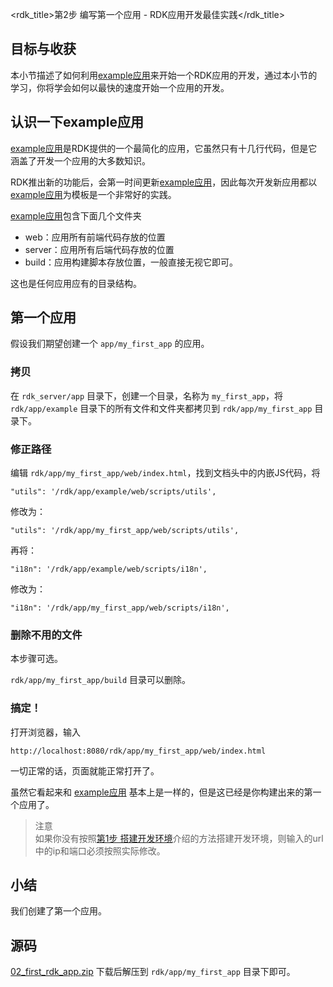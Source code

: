 <rdk_title>第2步 编写第一个应用 - RDK应用开发最佳实践</rdk_title>

## 目标与收获

本小节描述了如何利用[example应用](/rdk/app/example/web/index.html)来开始一个RDK应用的开发，通过本小节的学习，你将学会如何以最快的速度开始一个应用的开发。


## 认识一下example应用

[example应用](/rdk/app/example/web/index.html)是RDK提供的一个最简化的应用，它虽然只有十几行代码，但是它涵盖了开发一个应用的大多数知识。

RDK推出新的功能后，会第一时间更新[example应用](/rdk/app/example/web/index.html)，因此每次开发新应用都以[example应用](/rdk/app/example/web/index.html)为模板是一个非常好的实践。

[example应用](/rdk/app/example/web/index.html)包含下面几个文件夹

- web：应用所有前端代码存放的位置
- server：应用所有后端代码存放的位置
- build：应用构建脚本存放位置，一般直接无视它即可。

这也是任何应用应有的目录结构。

## 第一个应用

假设我们期望创建一个 `app/my_first_app` 的应用。

### 拷贝

在 `rdk_server/app` 目录下，创建一个目录，名称为 `my_first_app`，将 `rdk/app/example` 目录下的所有文件和文件夹都拷贝到 `rdk/app/my_first_app` 目录下。

### 修正路径
编辑 `rdk/app/my_first_app/web/index.html`，找到文档头中的内嵌JS代码，将

~~~
"utils": '/rdk/app/example/web/scripts/utils',
~~~
修改为：
~~~
"utils": '/rdk/app/my_first_app/web/scripts/utils',
~~~

再将：
~~~
"i18n": '/rdk/app/example/web/scripts/i18n',
~~~
修改为：
~~~
"i18n": '/rdk/app/my_first_app/web/scripts/i18n',
~~~

### 删除不用的文件

本步骤可选。

`rdk/app/my_first_app/build` 目录可以删除。

### 搞定！

打开浏览器，输入

	http://localhost:8080/rdk/app/my_first_app/web/index.html

一切正常的话，页面就能正常打开了。

虽然它看起来和 [example应用](/rdk/app/example/web/index.html) 基本上是一样的，但是这已经是你构建出来的第一个应用了。

> 注意<br>
> 如果你没有按照[第1步 搭建开发环境](01_dev_env.md)介绍的方法搭建开发环境，则输入的url中的ip和端口必须按照实际修改。


## 小结

我们创建了第一个应用。

## 源码
[02_first_rdk_app.zip](02_first_rdk_app.zip) 下载后解压到 `rdk/app/my_first_app` 目录下即可。

